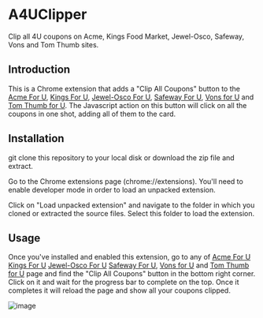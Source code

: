 # A4UClipper
Clip all 4U coupons on Acme, Kings Food Market, Jewel-Osco, Safeway, Vons and Tom Thumb sites.

## Introduction



This is a Chrome extension that adds a "Clip All Coupons" button to the
 [Acme For U](https://www.acmemarkets.com/foru/coupons-deals.html),
 [Kings For U](https://www.kingsfoodmarkets.com/foru/coupons-deals.html),
 [Jewel-Osco For U](https://www.jewelosco.com/foru/coupons-deals.html),
 [Safeway For U](https://www.safeway.com/foru/coupons-deals.html),
 [Vons for U](https://www.vons.com/foru/coupons-deals.html) and
 [Tom Thumb for U](https://www.tomthumb.com/foru/coupons-deals.html).
The Javascript action on this button will click on all the coupons in one shot, 
adding all of them to the card.

## Installation

git clone this repository to your local disk or download the zip file and extract.

Go to the Chrome extensions page (chrome://extensions). You'll need to enable
developer mode in order to load an unpacked extension.

Click on "Load unpacked extension" and navigate to the folder in which you
cloned or extracted the source files. Select this folder to load the extension.

## Usage

Once you've installed and enabled this extension, go to any of 
[Acme For U](https://www.acmemarkets.com/foru/coupons-deals.html) 
[Kings For U](https://www.kingsfoodmarkets.com/foru/coupons-deals.html) 
[Jewel-Osco For U](https://www.jewelosco.com/foru/coupons-deals.html)
[Safeway For U](https://www.safeway.com/foru/coupons-deals.html),
[Vons for U](https://www.vons.com/foru/coupons-deals.html) and
[Tom Thumb for U](https://www.tomthumb.com/foru/coupons-deals.html)
page and find the "Clip All Coupons" button in the bottom right corner. Click on
it and wait for the progress bar to complete on the top. Once it completes it 
will reload the page and show all your coupons clipped.

![image](https://github.com/user-attachments/assets/fc72d305-904f-4c80-938a-d76ee7f46ca3)


